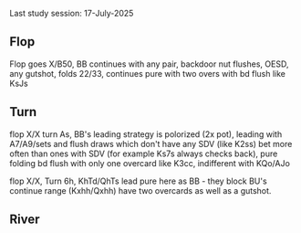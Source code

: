 Last study session: 17-July-2025

## Flop

Flop goes X/B50, BB continues with any pair, backdoor nut flushes, OESD, any gutshot, folds 22/33, continues pure with two overs with bd flush like KsJs


## Turn

flop X/X turn As, BB's leading strategy is polorized (2x pot), leading with A7/A9/sets and flush draws which don't have any SDV (like K2ss) bet more often than ones with SDV (for example Ks7s always checks back), pure folding bd flush with only one overcard like K3cc, indifferent with KQo/AJo

flop X/X, Turn 6h, KhTd/QhTs lead pure here as BB - they block BU's continue range (Kxhh/Qxhh) have two overcards as well as a gutshot.

## River
